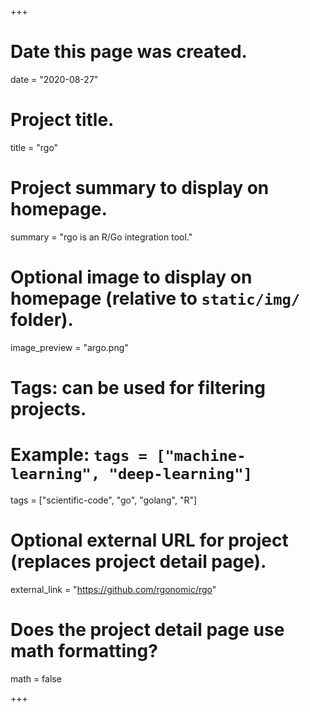 +++
# Date this page was created.
date = "2020-08-27"

# Project title.
title = "rgo"

# Project summary to display on homepage.
summary = "rgo is an R/Go integration tool."

# Optional image to display on homepage (relative to `static/img/` folder).
image_preview = "argo.png"

# Tags: can be used for filtering projects.
# Example: `tags = ["machine-learning", "deep-learning"]`
tags = ["scientific-code", "go", "golang", "R"]

# Optional external URL for project (replaces project detail page).
external_link = "https://github.com/rgonomic/rgo"

# Does the project detail page use math formatting?
math = false

+++

